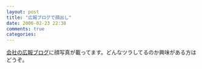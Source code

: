 ```yaml
---
layout: post
title: "広報ブログで顔出し"
date: 2006-02-23 22:38
comments: true
categories: 
---
```

<p class="entryBody">
<a href="http://paperboy.jugem.jp/?eid=75" target="_blank">会社の広報ブログ</a>に顔写真が載ってます。どんなツラしてるのか興味がある方はどうぞ。
</p>
